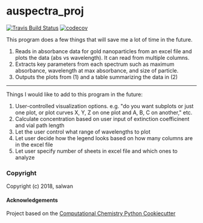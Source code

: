 auspectra_proj
==============================
[//]: # (Badges)
[![Travis Build Status](https://travis-ci.org/REPLACE_WITH_OWNER_ACCOUNT/auspectra_proj.png)](https://travis-ci.org/REPLACE_WITH_OWNER_ACCOUNT/auspectra_proj)
[![codecov](https://codecov.io/gh/REPLACE_WITH_OWNER_ACCOUNT/auspectra_proj/branch/master/graph/badge.svg)](https://codecov.io/gh/REPLACE_WITH_OWNER_ACCOUNT/auspectra_proj/branch/master)

This program does a few things that will save me a lot of time in the future. 

1) Reads in absorbance data for gold nanoparticles from an excel file and plots the data (abs vs wavelength). It can read from multiple columns. 
2) Extracts key parameters from each spectrum such as maximum absorbance, wavelength at max absorbance, and size of particle. 
3) Outputs the plots from (1) and a table summarizing the data in (2)

-----------
Things I would like to add to this program in the future:
  1) User-controlled visualization options. e.g. "do you want subplots or just one plot, or plot curves X, Y, Z on one plot and A, B, C on another," etc.
  2) Calculate concentration based on user input of extinction coefficinent and vial path length
  3) Let the user control what range of wavelengths to plot
  4) Let user decide how the legend looks based on how many columns are in the excel file
  5) Let user specify number of sheets in excel file and which ones to analyze


### Copyright

Copyright (c) 2018, salwan


#### Acknowledgements
 
Project based on the 
[Computational Chemistry Python Cookiecutter](https://github.com/choderalab/cookiecutter-python-comp-chem)
